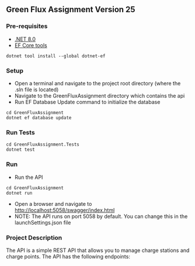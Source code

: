 ## Green Flux Assignment Version 25

### Pre-requisites

- [.NET 8.0](https://dotnet.microsoft.com/en-us/download/dotnet/8.0)
- [EF Core tools](https://learn.microsoft.com/en-us/ef/core/cli/dotnet)
```
dotnet tool install --global dotnet-ef
```

### Setup

- Open a terminal and navigate to the project root directory (where the .sln file is located)
- Navigate to the GreenFluxAssignment directory which contains the api
- Run EF Database Update command to initialize the database
```
cd GreenFluxAssignment
dotnet ef database update
```

### Run Tests

```
cd GreenFluxAssignment.Tests
dotnet test
```

### Run

- Run the API
```
cd GreenFluxAssignment
dotnet run
```
- Open a browser and navigate to [http://localhost:5058/swagger/index.html](http://localhost:5058/swagger/index.html)
- NOTE: The API runs on port 5058 by default. You can change this in the launchSettings.json file


### Project Description

The API is a simple REST API that allows you to manage charge stations and charge points. The API has the following endpoints: